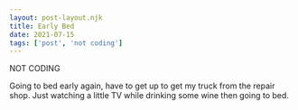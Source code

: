 ```yaml
---
layout: post-layout.njk
title: Early Bed
date: 2021-07-15
tags: ['post', 'not coding']
---
```

<!-- Excerpt Start -->
NOT CODING
<!-- Excerpt End -->

Going to bed early again, have to get up to get my truck from the repair shop. Just watching a little TV while drinking some wine then going to bed.
